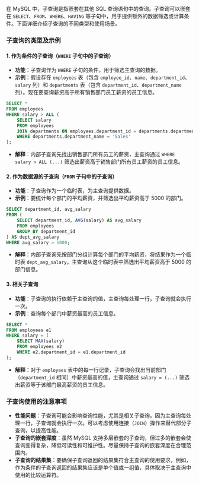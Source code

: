 在 MySQL 中，子查询是指嵌套在其他 SQL 查询语句中的查询。子查询可以嵌套在 `SELECT`、`FROM`、`WHERE`、`HAVING` 等子句中，用于提供额外的数据筛选或计算条件。下面详细介绍子查询的不同类型和使用场景。

### 子查询的类型及示例

#### 1. 作为条件的子查询（`WHERE` 子句中的子查询）
- **功能**：子查询作为 `WHERE` 子句的条件，用于筛选主查询的数据。
- **示例**：假设存在 `employees` 表（包含 `employee_id`、`name`、`department_id`、`salary` 列）和 `departments` 表（包含 `department_id`、`department_name` 列）。现在要查询薪资高于所有销售部门员工薪资的员工信息。
```sql
SELECT *
FROM employees
WHERE salary > ALL (
    SELECT salary
    FROM employees
    JOIN departments ON employees.department_id = departments.department_id
    WHERE departments.department_name = 'Sales'
);
```
- **解释**：内部子查询先找出销售部门所有员工的薪资，主查询通过 `WHERE salary > ALL (...)` 筛选出薪资高于销售部门所有员工薪资的员工信息。

#### 2. 作为数据源的子查询（`FROM` 子句中的子查询）
- **功能**：子查询作为一个临时表，为主查询提供数据。
- **示例**：要统计每个部门的平均薪资，并筛选出平均薪资高于 5000 的部门。
```sql
SELECT department_id, avg_salary
FROM (
    SELECT department_id, AVG(salary) AS avg_salary
    FROM employees
    GROUP BY department_id
) AS dept_avg_salary
WHERE avg_salary > 5000;
```
- **解释**：内部子查询先按部门分组计算每个部门的平均薪资，将结果作为一个临时表 `dept_avg_salary`，主查询从这个临时表中筛选出平均薪资高于 5000 的部门信息。

#### 3. 相关子查询
- **功能**：子查询的执行依赖于主查询的值，主查询每处理一行，子查询就会执行一次。
- **示例**：查询每个部门中薪资最高的员工信息。
```sql
SELECT *
FROM employees e1
WHERE salary = (
    SELECT MAX(salary)
    FROM employees e2
    WHERE e2.department_id = e1.department_id
);
```
- **解释**：对于 `employees` 表中的每一行记录，子查询会找出当前部门（`department_id` 相同）中薪资最高的值，主查询通过 `salary = (...)` 筛选出薪资等于该部门最高薪资的员工信息。

### 子查询使用的注意事项
- **性能问题**：子查询可能会影响查询性能，尤其是相关子查询，因为主查询每处理一行，子查询就会执行一次。可以考虑使用连接（`JOIN`）操作来替代部分子查询，以提高性能。
- **子查询的嵌套深度**：虽然 MySQL 支持多层嵌套的子查询，但过多的嵌套会使查询变得复杂，降低可读性和可维护性。尽量保持子查询的嵌套深度在合理范围内。
- **子查询的结果集**：要确保子查询返回的结果集符合主查询的使用要求，例如，作为条件的子查询返回的结果集应该是单个值或一组值，具体取决于主查询中使用的比较运算符。 